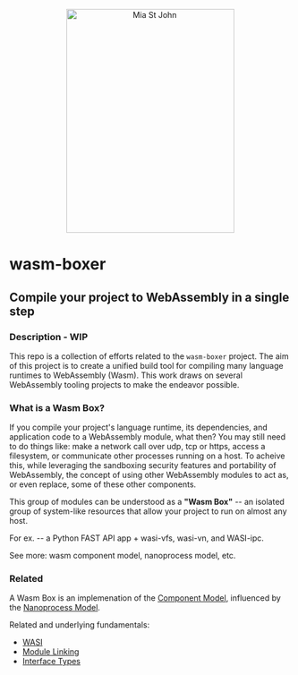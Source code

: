 <p align="center">
  <p align="center">
    <a href="https://rails.spinup.dev" target="_blank">
      <img src="https://user-images.githubusercontent.com/20820229/164059786-8d082b44-59d6-431a-adf4-993116c8d492.png" alt="Mia St John" width="300"             height="400">
    </a>
  </p>
</p>

# wasm-boxer

## Compile your project to WebAssembly in a single step

### Description - WIP

This repo is a collection of efforts related to the `wasm-boxer` project. The aim of this project is to create a unified build tool for compiling many language runtimes to WebAssembly (Wasm). This work draws on several WebAssembly tooling projects to make the endeavor possible.


### What is a Wasm Box?

If you compile your project's language runtime, its dependencies, and application code to a WebAssembly module, what then? You may still need to do things like: make a network call over udp, tcp or https, access a filesystem, or communicate other processes running on a host. To acheive this, while leveraging the sandboxing security features and portability of WebAssembly, the concept of using other WebAssembly modules to act as, or even replace, some of these other components. 

This group of modules can be understood as a **"Wasm Box"** -- an isolated group of system-like resources that allow your project to run on almost any host.

For ex.  -- a Python FAST API app + wasi-vfs, wasi-vn, and WASI-ipc. 

See more: wasm component model, nanoprocess model, etc.

### Related

A Wasm Box is an implemenation of the [Component Model](https://github.com/WebAssembly/component-model), influenced by the [Nanoprocess Model](https://bytecodealliance.org/articles/1-year-update). 

Related and underlying fundamentals:

- [WASI](https://github.com/WebAssembly/WASI)
- [Module Linking](https://github.com/WebAssembly/module-linking)
- [Interface Types](https://github.com/WebAssembly/interface-types/blob/main/proposals/interface-types/Explainer.md)

